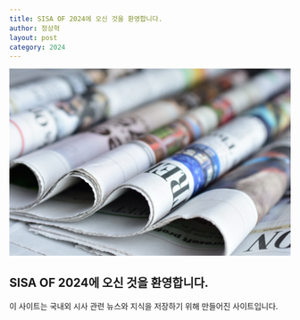 ```yaml
---
title: SISA OF 2024에 오신 것을 환영합니다.
author: 정상혁
layout: post
category: 2024
---
```


![](./images/202312121.jpg)

## SISA OF 2024에 오신 것을 환영합니다.

이 사이트는 국내외 시사 관련 뉴스와 지식을 저장하기 위해 만들어진 사이트입니다.
